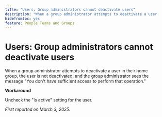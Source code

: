 ```yaml
---
title: "Users: Group administrators cannot deactivate users"
description: "When a group administrator attempts to deactivate a user in their home group, the user is not deactivated, and the group administrator sees the message You don't have sufficient access to perform that operation. "
hidefromtoc: yes
feature: People Teams and Groups
---
```


# Users: Group administrators cannot deactivate users

When a group administrator attempts to deactivate a user in their home group, the user is not deactivated, and the group administrator sees the message "You don't have sufficient access to perform that operation." 

**Workaround**

Uncheck the "Is active" setting for the user.

_First reported on March 3, 2025._
